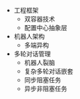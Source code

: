 
+ 工程框架
    - 双容器技术
    - 配置中心抽象层
+ 机器人架构
    - 多端异构
+ 多轮对话管理
    - 机器人裂脑
    - 复杂多轮对话嵌套
    - 同步阻塞任务
    - 异步非阻塞任务